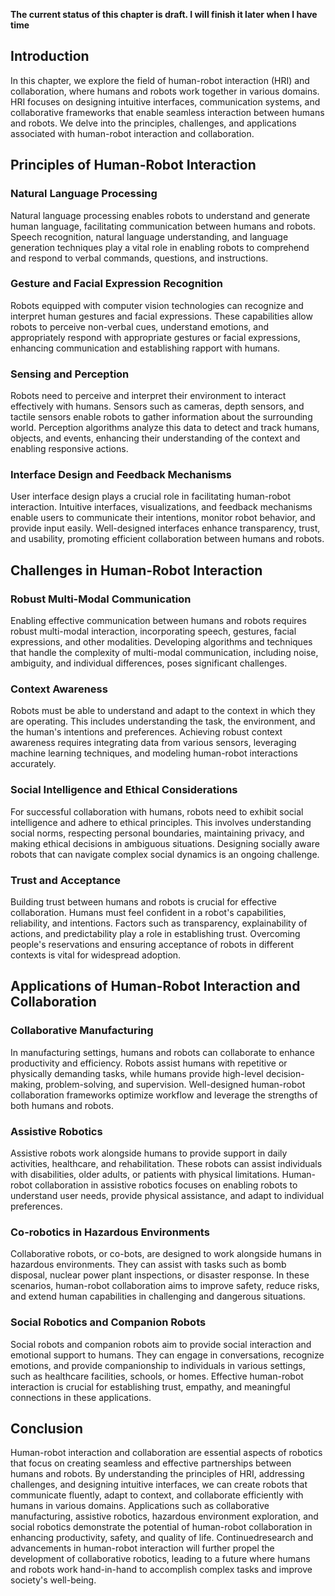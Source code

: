 **The current status of this chapter is draft. I will finish it later when I have time**

Introduction
------------

In this chapter, we explore the field of human-robot interaction (HRI) and collaboration, where humans and robots work together in various domains. HRI focuses on designing intuitive interfaces, communication systems, and collaborative frameworks that enable seamless interaction between humans and robots. We delve into the principles, challenges, and applications associated with human-robot interaction and collaboration.

Principles of Human-Robot Interaction
-------------------------------------

### Natural Language Processing

Natural language processing enables robots to understand and generate human language, facilitating communication between humans and robots. Speech recognition, natural language understanding, and language generation techniques play a vital role in enabling robots to comprehend and respond to verbal commands, questions, and instructions.

### Gesture and Facial Expression Recognition

Robots equipped with computer vision technologies can recognize and interpret human gestures and facial expressions. These capabilities allow robots to perceive non-verbal cues, understand emotions, and appropriately respond with appropriate gestures or facial expressions, enhancing communication and establishing rapport with humans.

### Sensing and Perception

Robots need to perceive and interpret their environment to interact effectively with humans. Sensors such as cameras, depth sensors, and tactile sensors enable robots to gather information about the surrounding world. Perception algorithms analyze this data to detect and track humans, objects, and events, enhancing their understanding of the context and enabling responsive actions.

### Interface Design and Feedback Mechanisms

User interface design plays a crucial role in facilitating human-robot interaction. Intuitive interfaces, visualizations, and feedback mechanisms enable users to communicate their intentions, monitor robot behavior, and provide input easily. Well-designed interfaces enhance transparency, trust, and usability, promoting efficient collaboration between humans and robots.

Challenges in Human-Robot Interaction
-------------------------------------

### Robust Multi-Modal Communication

Enabling effective communication between humans and robots requires robust multi-modal interaction, incorporating speech, gestures, facial expressions, and other modalities. Developing algorithms and techniques that handle the complexity of multi-modal communication, including noise, ambiguity, and individual differences, poses significant challenges.

### Context Awareness

Robots must be able to understand and adapt to the context in which they are operating. This includes understanding the task, the environment, and the human's intentions and preferences. Achieving robust context awareness requires integrating data from various sensors, leveraging machine learning techniques, and modeling human-robot interactions accurately.

### Social Intelligence and Ethical Considerations

For successful collaboration with humans, robots need to exhibit social intelligence and adhere to ethical principles. This involves understanding social norms, respecting personal boundaries, maintaining privacy, and making ethical decisions in ambiguous situations. Designing socially aware robots that can navigate complex social dynamics is an ongoing challenge.

### Trust and Acceptance

Building trust between humans and robots is crucial for effective collaboration. Humans must feel confident in a robot's capabilities, reliability, and intentions. Factors such as transparency, explainability of actions, and predictability play a role in establishing trust. Overcoming people's reservations and ensuring acceptance of robots in different contexts is vital for widespread adoption.

Applications of Human-Robot Interaction and Collaboration
---------------------------------------------------------

### Collaborative Manufacturing

In manufacturing settings, humans and robots can collaborate to enhance productivity and efficiency. Robots assist humans with repetitive or physically demanding tasks, while humans provide high-level decision-making, problem-solving, and supervision. Well-designed human-robot collaboration frameworks optimize workflow and leverage the strengths of both humans and robots.

### Assistive Robotics

Assistive robots work alongside humans to provide support in daily activities, healthcare, and rehabilitation. These robots can assist individuals with disabilities, older adults, or patients with physical limitations. Human-robot collaboration in assistive robotics focuses on enabling robots to understand user needs, provide physical assistance, and adapt to individual preferences.

### Co-robotics in Hazardous Environments

Collaborative robots, or co-bots, are designed to work alongside humans in hazardous environments. They can assist with tasks such as bomb disposal, nuclear power plant inspections, or disaster response. In these scenarios, human-robot collaboration aims to improve safety, reduce risks, and extend human capabilities in challenging and dangerous situations.

### Social Robotics and Companion Robots

Social robots and companion robots aim to provide social interaction and emotional support to humans. They can engage in conversations, recognize emotions, and provide companionship to individuals in various settings, such as healthcare facilities, schools, or homes. Effective human-robot interaction is crucial for establishing trust, empathy, and meaningful connections in these applications.

Conclusion
----------

Human-robot interaction and collaboration are essential aspects of robotics that focus on creating seamless and effective partnerships between humans and robots. By understanding the principles of HRI, addressing challenges, and designing intuitive interfaces, we can create robots that communicate fluently, adapt to context, and collaborate efficiently with humans in various domains. Applications such as collaborative manufacturing, assistive robotics, hazardous environment exploration, and social robotics demonstrate the potential of human-robot collaboration in enhancing productivity, safety, and quality of life. Continuedresearch and advancements in human-robot interaction will further propel the development of collaborative robotics, leading to a future where humans and robots work hand-in-hand to accomplish complex tasks and improve society's well-being.

